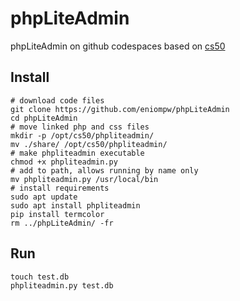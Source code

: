 # phpLiteAdmin

phpLiteAdmin on github codespaces based on [cs50](https://github.com/cs50/codespace/tree/main/opt/cs50/phpliteadmin)

## Install

```
# download code files
git clone https://github.com/eniompw/phpLiteAdmin
cd phpLiteAdmin
# move linked php and css files
mkdir -p /opt/cs50/phpliteadmin/
mv ./share/ /opt/cs50/phpliteadmin/
# make phpliteadmin executable
chmod +x phpliteadmin.py
# add to path, allows running by name only
mv phpliteadmin.py /usr/local/bin
# install requirements
sudo apt update
sudo apt install phpliteadmin
pip install termcolor
rm ../phpLiteAdmin/ -fr
```
## Run
```
touch test.db
phpliteadmin.py test.db
```
